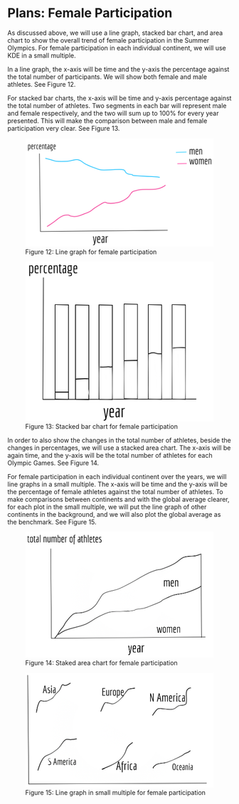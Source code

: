 # Plans: Female Participation

As discussed above, we will use a line graph, stacked bar chart, and area chart to show the overall trend of female participation in the Summer Olympics. For female participation in each individual continent, we will use KDE in a small multiple. 

In a line graph, the x-axis will be time and the y-axis the percentage against the total number of participants. We will show both female and male athletes. See Figure 12.

For stacked bar charts, the x-axis will be time and y-axis percentage against the total number of athletes. Two segments in each bar will represent male and female respectively, and the two will sum up to 100\% for every year presented. This will make the comparison between male and female participation very clear. See Figure 13.

<figure>
  <img src="https://raw.githubusercontent.com/hongtaoh/olymvis/master/static/pics/1.png"></img>
  <figcaption>
  	Figure 12: Line graph for female participation
  </figcaption>
</figure>

<figure>
  <img src="https://raw.githubusercontent.com/hongtaoh/olymvis/master/static/pics/2.png"></img>
  <figcaption>
  	Figure 13: Stacked bar chart for female participation
  </figcaption>
</figure>

In order to also show the changes in the total number of athletes, beside the changes in percentages, we will use a stacked area chart. The x-axis will be again time, and the y-axis will be the total number of athletes for each Olympic Games. See Figure 14.

For female participation in each individual continent over the years, we will line graphs in a small multiple. The x-axis will be time and the y-axis will be the percentage of female athletes against the total number of athletes. To make comparisons between continents and with the global average clearer, for each plot in the small multiple, we will put the line graph of other continents in the background, and we will also plot the global average as the benchmark. See Figure 15.

<figure>
  <img src="https://raw.githubusercontent.com/hongtaoh/olymvis/master/static/pics/3.png"></img>
  <figcaption>
  	Figure 14: Staked area chart for female participation
  </figcaption>
</figure>

<figure>
  <img src="https://raw.githubusercontent.com/hongtaoh/olymvis/master/static/pics/4.png"></img>
  <figcaption>
  	Figure 15: Line graph in small multiple for female participation
  </figcaption>
</figure>